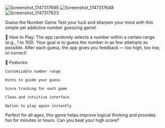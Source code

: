 ![Screenshot_1747317695](https://github.com/user-attachments/assets/ed4c0b77-90f9-4c25-8bcb-e18f2dd2e370)
![Screenshot_1747317648](https://github.com/user-attachments/assets/5952332b-dac4-4bd9-aff6-2ae99ba694df)
![Screenshot_1747317623](https://github.com/user-attachments/assets/15ebbf9c-d8dc-4211-96cd-f284869ac6ee)

Guess the Number Game
Test your luck and sharpen your mind with this simple yet addictive number guessing game!

🎯 How to Play:
The app randomly selects a number within a certain range (e.g., 1 to 100). Your goal is to guess the number in as few attempts as possible. After each guess, the app gives you feedback — too high, too low, or correct!

🔢 Features:

    Customizable number range

    Hints to guide your guess

    Score tracking for each game

    Clean and intuitive interface

    Option to play again instantly

Perfect for all ages, this game helps improve logical thinking and provides fun for minutes or hours. Can you beat your high score?
